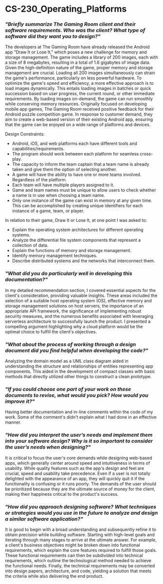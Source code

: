 # CS-230_Operating_Platforms

### _"Briefly summarize The Gaming Room client and their software requirements. Who was the client? What type of software did they want you to design?"_

The developers at The Gaming Room have already released the Android app "Draw It or Lose It," which poses a new challenge for memory and storage management. The game includes a library of 200 images, each with a size of 8 megabytes, resulting in a total of 1.6 gigabytes of image data. Given the high-definition nature of the game, proper memory and storage management are crucial. Loading all 200 images simultaneously can strain the game's performance, particularly on less powerful hardware. To optimize the game's speed and efficiency, a more effective approach is to load images dynamically. This entails loading images in batches or quick succession based on user progress, the current round, or other immediate requirements. By loading images on-demand, the game can run smoothly while conserving memory resources. Originally focused on developing mobile app games, The Gaming Room received positive feedback for their Android puzzle competition game. In response to customer demand, they aim to create a web-based version of their existing Android app, ensuring that the game can be enjoyed on a wide range of platforms and devices.

Design Constraints:
*	Android, iOS, and web platforms each have different tools and capabilities/requirements.
*	The program should work between each platform for seamless cross-play.
*	The capacity to inform the team captain that a team name is already taken and give them the option of selecting another.
*	A game will have the ability to have one or more teams involved. Regardless of the platform.
*	Each team will have multiple players assigned to it.
*	Game and team names must be unique to allow users to check whether a name is in use when choosing a team name.
*	Only one instance of the game can exist in memory at any given time. This can be accomplished by creating unique identifiers for each instance of a game, team, or player.

In relation to their game, Draw It or Lose It, at one point I was asked to:

- Explain the operating system architectures for different operating systems.
- Analyze the differential file system components that represent a collection of data.
- Explain the functions of memory and storage management.
- Identify memory management techniques.
- Describe distributed systems and the networks that interconnect them.



### _"What did you do particularly well in developing this documentation?"_

In my detailed recommendation section, I covered essential aspects for the client's consideration, providing valuable insights. These areas included the selection of a suitable host operating system (OS), effective memory and storage management solutions on host servers, the importance of an appropriate API framework, the significance of implementing robust security measures, and the numerous benefits associated with leveraging serverless architecture to successfully launch the product. I presented a compelling argument highlighting why a cloud platform would be the optimal choice to fulfill the client's objectives.

### _"What about the process of working through a design document did you find helpful when developing the code?"_
Analyzing the domain model as a UML class diagram aided in understanding the structure and relationships of entities representing app components. This aided in the development of compact classes with basic methods that directly utilized other things to construct a clean prototype.

### _"If you could choose one part of your work on these documents to revise, what would you pick? How would you improve it?"_
Having better documentation and in-line comments within the code of my work. Some of the comment's didn't explain what I had done in an effective manner.

### _"How did you interpret the user’s needs and implement them into your software design? Why is it so important to consider the user’s needs when designing?"_
It is critical to focus the user's core demands while designing web-based apps, which generally center around speed and intuitiveness in terms of usability. While quality features such as the app's design and feel are crucial, speed and usability take precedence. Even if a user is not totally delighted with the appearance of an app, they will quickly quit it if the functionality is confusing or it runs poorly. The demands of the user should be prioritized because they are the ultimate source of money for the client, making their happiness critical to the product's success.

### _"How did you approach designing software? What techniques or strategies would you use in the future to analyze and design a similar software application?"_

It is good to begin with a broad understanding and subsequently refine it to obtain precision while building software. Starting with high-level goals and iterating through many stages to arrive at the ultimate answer. For example, a client's business objectives might be broken down into functional requirements, which explain the core features required to fulfill those goals. These functional requirements can then be subdivided into technical requirements, which outline the technological method needed to achieve the functional needs. Finally, the technical requirements may be converted into design papers, architecture, and code, yielding a solution that meets the criteria while also delivering the end product.
